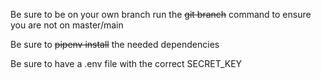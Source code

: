 Be sure to be on your own branch run the ~~git branch~~ command to ensure you are not on master/main

Be sure to ~~pipenv install~~ the needed dependencies 

Be sure to have a .env file with the correct SECRET_KEY
